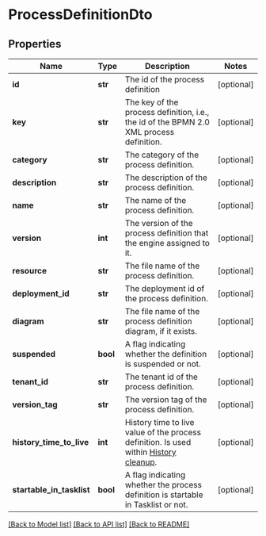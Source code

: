# ProcessDefinitionDto

## Properties
Name | Type | Description | Notes
------------ | ------------- | ------------- | -------------
**id** | **str** | The id of the process definition | [optional] 
**key** | **str** | The key of the process definition, i.e., the id of the BPMN 2.0 XML process definition. | [optional] 
**category** | **str** | The category of the process definition. | [optional] 
**description** | **str** | The description of the process definition. | [optional] 
**name** | **str** | The name of the process definition. | [optional] 
**version** | **int** | The version of the process definition that the engine assigned to it. | [optional] 
**resource** | **str** | The file name of the process definition. | [optional] 
**deployment_id** | **str** | The deployment id of the process definition. | [optional] 
**diagram** | **str** | The file name of the process definition diagram, if it exists. | [optional] 
**suspended** | **bool** | A flag indicating whether the definition is suspended or not. | [optional] 
**tenant_id** | **str** | The tenant id of the process definition. | [optional] 
**version_tag** | **str** | The version tag of the process definition. | [optional] 
**history_time_to_live** | **int** | History time to live value of the process definition. Is used within [History cleanup](https://docs.camunda.org/manual/7.13/user-guide/process-engine/history/#history-cleanup). | [optional] 
**startable_in_tasklist** | **bool** | A flag indicating whether the process definition is startable in Tasklist or not. | [optional] 

[[Back to Model list]](../README.md#documentation-for-models) [[Back to API list]](../README.md#documentation-for-api-endpoints) [[Back to README]](../README.md)



